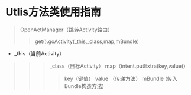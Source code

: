 # Utlis方法类使用指南
>OpenActManager（跳转Activity路由）
>>get().goActivity(_this,_class,map,mBundle)
* _this（当前Activity）
>>>_class（目标Activity）
>>>map（intent.putExtra(key,value)）
>>>>key（键值）
>>>>value （传递方法）
>>>mBundle (传入Bundle构造方法)
